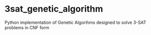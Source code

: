 # 3sat_genetic_algorithm

Python implementation of Genetic Algorihms designed to solve 3-SAT problems in CNF form
